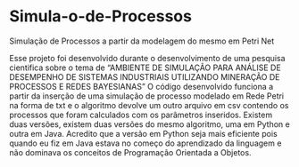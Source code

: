 # Simula-o-de-Processos
Simulação de Processos a partir da modelagem do mesmo em Petri Net

Esse projeto foi desenvolvido durante o desenvolvimento de uma pesquisa cientifica sobre o tema de “AMBIENTE DE SIMULAÇÃO PARA ANÁLISE DE DESEMPENHO DE SISTEMAS INDUSTRIAIS UTILIZANDO MINERAÇÃO DE PROCESSOS E REDES BAYESIANAS”
O código desenvolvido funciona a partir da inserção de uma simulação de processo modelado em Rede Petri na forma de txt e o algoritmo devolve um outro arquivo em csv contendo os processos que foram calculados com os parâmetros inseridos.
Existem duas versões, existem duas versões do mesmo algoritmo, uma em Python e outra em Java. Acredito que a versão em Python seja mais eficiente pois quando eu fiz em Java estava no começo do aprendizado da linguagem e não dominava os conceitos de Programação Orientada a Objetos.
